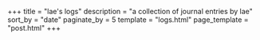 +++
title = "lae's logs"
description = "a collection of journal entries by lae"
sort_by = "date"
paginate_by = 5
template = "logs.html"
page_template = "post.html"
+++
